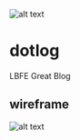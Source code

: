 ![alt text](https://cloud.githubusercontent.com/assets/15793521/23938709/7097db04-092b-11e7-9f03-938ff76ecde6.png)

# dotlog
LBFE Great Blog

## wireframe
![alt text](https://cloud.githubusercontent.com/assets/15793521/23938710/70acdb80-092b-11e7-8fbe-9cdb4d898123.png)
